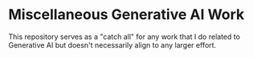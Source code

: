 # Miscellaneous Generative AI Work
This repository serves as a "catch all" for any work that I do related to Generative AI but doesn't necessarily align to any larger effort.